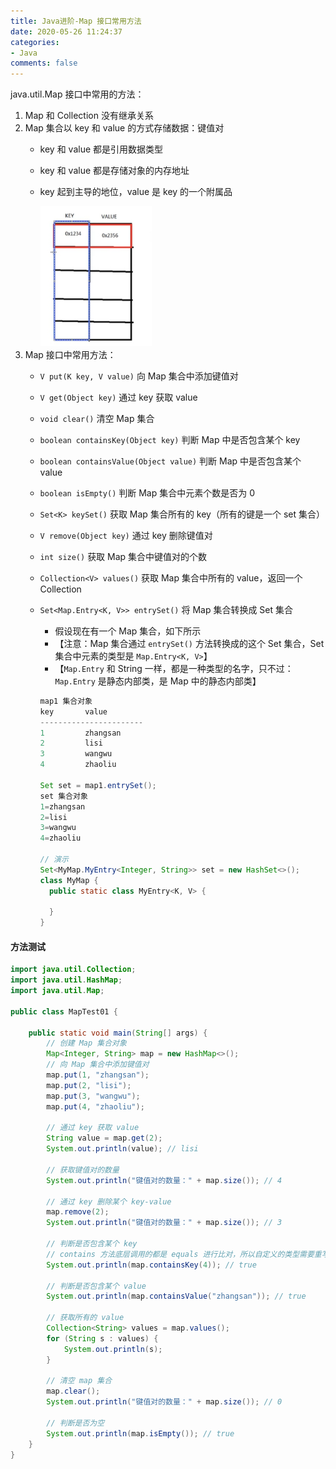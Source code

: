 ```yaml
---
title: Java进阶-Map 接口常用方法
date: 2020-05-26 11:24:37
categories:
- Java
comments: false
---
```


java.util.Map 接口中常用的方法：
1. Map 和 Collection 没有继承关系
2. Map 集合以 key 和 value 的方式存储数据：键值对
    - key 和 value 都是引用数据类型
    - key 和 value 都是存储对象的内存地址
    - key 起到主导的地位，value 是 key 的一个附属品
      <!-- more -->
    
      <img src="14.6.1 Map 接口常用方法.assets/wps8.jpg" alt="img" style="zoom:67%;" />
3. Map 接口中常用方法：
	- `V put(K key, V value)`  向 Map 集合中添加键值对
	- `V get(Object key)`  通过 key 获取 value
	- `void clear()`  清空 Map 集合
	- `boolean containsKey(Object key)`  判断 Map 中是否包含某个 key
	- `boolean containsValue(Object value)`  判断 Map 中是否包含某个 value
	- `boolean isEmpty()`  判断 Map 集合中元素个数是否为 0
	- `Set<K> keySet()`  获取 Map 集合所有的 key（所有的键是一个 set 集合）
	- `V remove(Object key)`  通过 key 删除键值对
	- `int size()`  获取 Map 集合中键值对的个数
	- `Collection<V> values()`  获取 Map 集合中所有的 value，返回一个 Collection 
	- `Set<Map.Entry<K, V>> entrySet()`  将 Map 集合转换成 Set 集合
	  - 假设现在有一个 Map 集合，如下所示
	  - 【注意：Map 集合通过 `entrySet()` 方法转换成的这个 Set 集合，Set 集合中元素的类型是 `Map.Entry<K, V>`】
	  - 【`Map.Entry` 和 String 一样，都是一种类型的名字，只不过：`Map.Entry` 是静态内部类，是 Map 中的静态内部类】
	
	  ```java
	  map1 集合对象
	  key       value
	  -----------------------
	  1         zhangsan
	  2         lisi
	  3         wangwu
	  4         zhaoliu
	    
	  Set set = map1.entrySet();
	  set 集合对象
	  1=zhangsan
	  2=lisi
	  3=wangwu
	  4=zhaoliu
	    
	  // 演示
	  Set<MyMap.MyEntry<Integer, String>> set = new HashSet<>();
	  class MyMap {
	    public static class MyEntry<K, V> {
	      
	    }
	  }
	  ```
	
	  

#### 方法测试

```java
import java.util.Collection;
import java.util.HashMap;
import java.util.Map;

public class MapTest01 {

	public static void main(String[] args) {
		// 创建 Map 集合对象
		Map<Integer, String> map = new HashMap<>();
		// 向 Map 集合中添加键值对
		map.put(1, "zhangsan");
		map.put(2, "lisi");
		map.put(3, "wangwu");
		map.put(4, "zhaoliu");

		// 通过 key 获取 value
		String value = map.get(2);
		System.out.println(value); // lisi

		// 获取键值对的数量
		System.out.println("键值对的数量：" + map.size()); // 4

		// 通过 key 删除某个 key-value
		map.remove(2);
		System.out.println("键值对的数量：" + map.size()); // 3

		// 判断是否包含某个 key
		// contains 方法底层调用的都是 equals 进行比对，所以自定义的类型需要重写 equals 方法
		System.out.println(map.containsKey(4)); // true

		// 判断是否包含某个 value
		System.out.println(map.containsValue("zhangsan")); // true

		// 获取所有的 value
		Collection<String> values = map.values();
		for (String s : values) {
			System.out.println(s);
		}

		// 清空 map 集合
		map.clear();
		System.out.println("键值对的数量：" + map.size()); // 0

		// 判断是否为空
		System.out.println(map.isEmpty()); // true
	}
}
```

